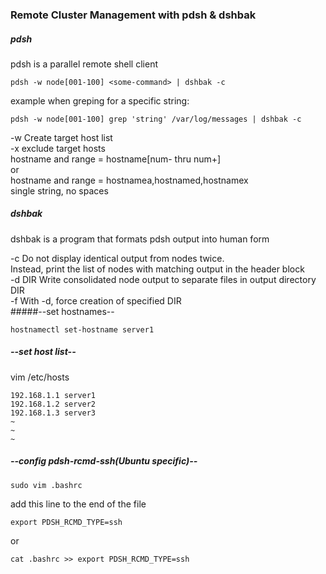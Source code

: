### Remote Cluster Management with pdsh & dshbak 
##### pdsh  
pdsh is a parallel remote shell client  
```
pdsh -w node[001-100] <some-command> | dshbak -c  
```  
example when greping for a specific string:  
```
pdsh -w node[001-100] grep 'string' /var/log/messages | dshbak -c  
```
-w		Create target host list  
-x		exclude target hosts  
hostname and range = hostname[num- thru num+]  
or  
hostname and range = hostnamea,hostnamed,hostnamex  
single string, no spaces  
##### dshbak  
dshbak is a program that formats pdsh output into human form  

-c		Do not display identical output from nodes twice.  
		Instead, print the list of nodes with matching output in the header block  
-d DIR	Write consolidated node output to separate files in output directory DIR  
-f		With -d, force creation of specified DIR  
#####--set hostnames--  
```
hostnamectl set-hostname server1  
```
##### --set host list--  
vim /etc/hosts  
```
192.168.1.1 server1  
192.168.1.2 server2  
192.168.1.3 server3  
~  
~  
~  
```
##### --config pdsh-rcmd-ssh(Ubuntu specific)--  
``` 
sudo vim .bashrc  
```
add this line to the end of the file  
```
export PDSH_RCMD_TYPE=ssh  
```
or  
```
cat .bashrc >> export PDSH_RCMD_TYPE=ssh
```